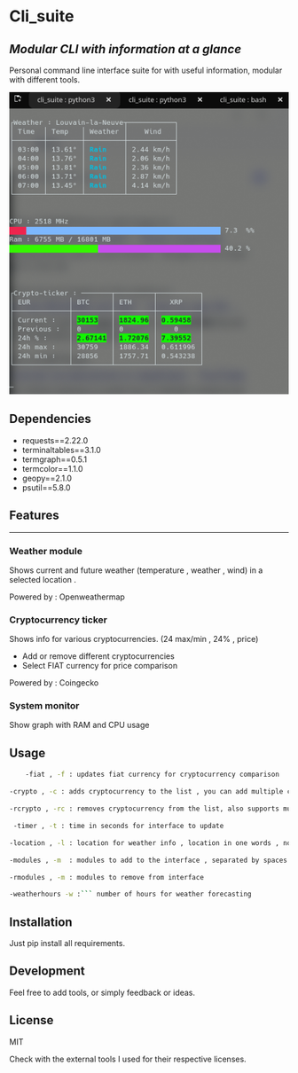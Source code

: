 # Cli_suite
## _Modular CLI with information at a glance_

Personal command line interface suite for with useful information, modular with different tools.

![alt text](https://raw.githubusercontent.com/LobsterBM/cli_suite/main/screenshot.png?token=AJAGATARRB4XX7QU5YD2CALA4UB3Y)

## Dependencies 
* requests==2.22.0
* terminaltables==3.1.0
* termgraph==0.5.1
* termcolor==1.1.0
* geopy==2.1.0
* psutil==5.8.0




## Features

*** 
### Weather module
Shows current and future weather (temperature , weather , wind)  in a selected location .

Powered by : Openweathermap

### Cryptocurrency ticker
Shows info for various cryptocurrencies. (24 max/min , 24% , price)
* Add or remove different cryptocurrencies 
* Select FIAT currency for price comparison

Powered by : Coingecko

### System monitor
Show graph with RAM and CPU  usage 

## Usage
  
```sh
    -fiat , -f : updates fiat currency for cryptocurrency comparison
```
 ```sh
 -crypto , -c : adds cryptocurrency to the list , you can add multiple coins separated by a space
 ```
 ```sh
 -rcrypto , -rc : removes cryptocurrency from the list, also supports multiple coins
 ```
 
 ```sh
  -timer , -t : time in seconds for interface to update 
  ```
 ```sh
 -location , -l : location for weather info , location in one words , no spaces
 ```
 ```sh
 -modules , -m  : modules to add to the interface , separated by spaces
 ```
 ```sh
 -rmodules , -m : modules to remove from interface
 ```
 ```sh
 -weatherhours -w :``` number of hours for weather forecasting
```

## Installation

Just pip install all requirements.

## Development

Feel free to add tools, or simply feedback or ideas.

## License

MIT

Check with the external tools I used for their respective licenses.

